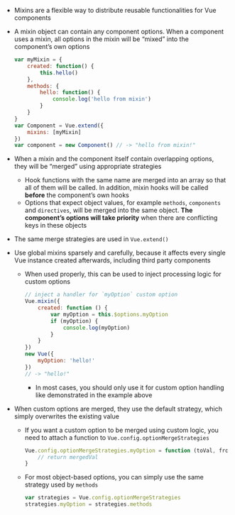 - Mixins are a flexible way to distribute reusable functionalities for Vue components
- A mixin object can contain any component options. When a component uses a mixin, all options in the mixin will be “mixed” into the component’s own options
	
    ```js
    var myMixin = {
        created: function() {
            this.hello()
        },
        methods: {
            hello: function() {
                console.log('hello from mixin')
            }
        }
    }
    var Component = Vue.extend({
        mixins: [myMixin]
    })
    var component = new Component() // -> "hello from mixin!"
    ```

- When a mixin and the component itself contain overlapping options, they will be “merged” using appropriate strategies
    - Hook functions with the same name are merged into an array so that all of them will be called. In addition, mixin hooks will be called **before** the component’s own hooks
    - Options that expect object values, for example `methods`, `components` and `directives`, will be merged into the same object. **The component’s options will take priority** when there are conflicting keys in these objects
- The same merge strategies are used in `Vue.extend()`
- Use global mixins sparsely and carefully, because it affects every single Vue instance created afterwards, including third party components
    - When used properly, this can be used to inject processing logic for custom options
    	
        ```js
        // inject a handler for `myOption` custom option
        Vue.mixin({
            created: function () {
                var myOption = this.$options.myOption
                if (myOption) {
                    console.log(myOption)
                }
            }
        })
        new Vue({
            myOption: 'hello!'
        })
        // -> "hello!"
        ```
    
        - In most cases, you should only use it for custom option handling like demonstrated in the example above
- When custom options are merged, they use the default strategy, which simply overwrites the existing value
    - If you want a custom option to be merged using custom logic, you need to attach a function to `Vue.config.optionMergeStrategies`
    	
        ```js
        Vue.config.optionMergeStrategies.myOption = function (toVal, fromVal) {
            // return mergedVal
        }
        ```
    
    - For most object-based options, you can simply use the same strategy used by `methods`
    	
        ```js
        var strategies = Vue.config.optionMergeStrategies
        strategies.myOption = strategies.methods
        ```